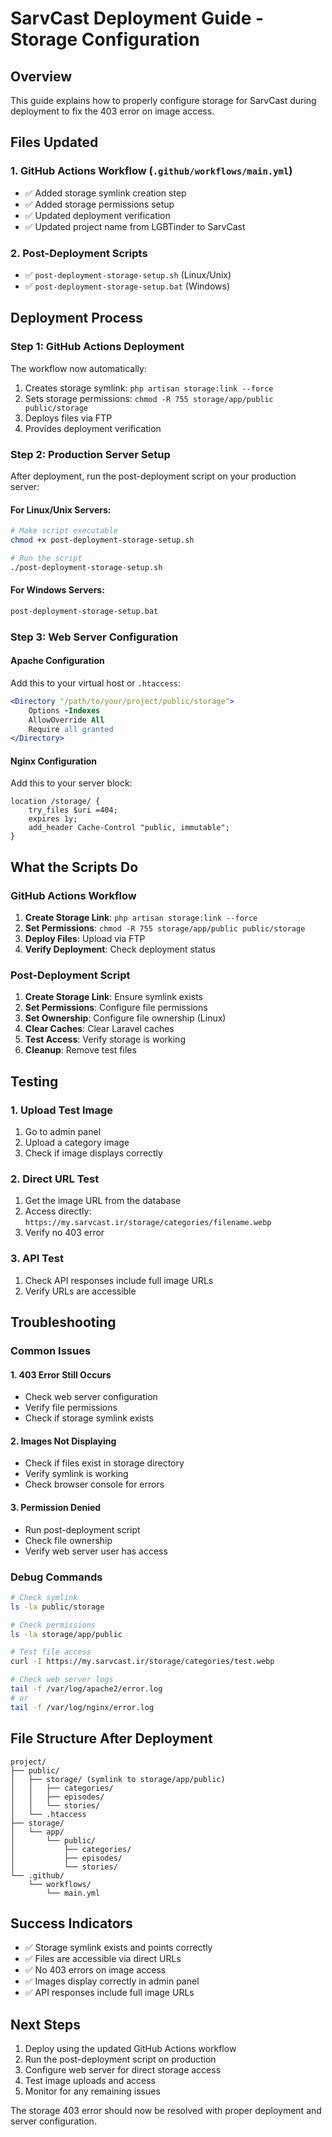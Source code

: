 # SarvCast Deployment Guide - Storage Configuration

## Overview
This guide explains how to properly configure storage for SarvCast during deployment to fix the 403 error on image access.

## Files Updated

### 1. GitHub Actions Workflow (`.github/workflows/main.yml`)
- ✅ Added storage symlink creation step
- ✅ Added storage permissions setup
- ✅ Updated deployment verification
- ✅ Updated project name from LGBTinder to SarvCast

### 2. Post-Deployment Scripts
- ✅ `post-deployment-storage-setup.sh` (Linux/Unix)
- ✅ `post-deployment-storage-setup.bat` (Windows)

## Deployment Process

### Step 1: GitHub Actions Deployment
The workflow now automatically:
1. Creates storage symlink: `php artisan storage:link --force`
2. Sets storage permissions: `chmod -R 755 storage/app/public public/storage`
3. Deploys files via FTP
4. Provides deployment verification

### Step 2: Production Server Setup
After deployment, run the post-deployment script on your production server:

#### For Linux/Unix Servers:
```bash
# Make script executable
chmod +x post-deployment-storage-setup.sh

# Run the script
./post-deployment-storage-setup.sh
```

#### For Windows Servers:
```cmd
post-deployment-storage-setup.bat
```

### Step 3: Web Server Configuration

#### Apache Configuration
Add this to your virtual host or `.htaccess`:

```apache
<Directory "/path/to/your/project/public/storage">
    Options -Indexes
    AllowOverride All
    Require all granted
</Directory>
```

#### Nginx Configuration
Add this to your server block:

```nginx
location /storage/ {
    try_files $uri =404;
    expires 1y;
    add_header Cache-Control "public, immutable";
}
```

## What the Scripts Do

### GitHub Actions Workflow
1. **Create Storage Link**: `php artisan storage:link --force`
2. **Set Permissions**: `chmod -R 755 storage/app/public public/storage`
3. **Deploy Files**: Upload via FTP
4. **Verify Deployment**: Check deployment status

### Post-Deployment Script
1. **Create Storage Link**: Ensure symlink exists
2. **Set Permissions**: Configure file permissions
3. **Set Ownership**: Configure file ownership (Linux)
4. **Clear Caches**: Clear Laravel caches
5. **Test Access**: Verify storage is working
6. **Cleanup**: Remove test files

## Testing

### 1. Upload Test Image
1. Go to admin panel
2. Upload a category image
3. Check if image displays correctly

### 2. Direct URL Test
1. Get the image URL from the database
2. Access directly: `https://my.sarvcast.ir/storage/categories/filename.webp`
3. Verify no 403 error

### 3. API Test
1. Check API responses include full image URLs
2. Verify URLs are accessible

## Troubleshooting

### Common Issues

#### 1. 403 Error Still Occurs
- Check web server configuration
- Verify file permissions
- Check if storage symlink exists

#### 2. Images Not Displaying
- Check if files exist in storage directory
- Verify symlink is working
- Check browser console for errors

#### 3. Permission Denied
- Run post-deployment script
- Check file ownership
- Verify web server user has access

### Debug Commands

```bash
# Check symlink
ls -la public/storage

# Check permissions
ls -la storage/app/public

# Test file access
curl -I https://my.sarvcast.ir/storage/categories/test.webp

# Check web server logs
tail -f /var/log/apache2/error.log
# or
tail -f /var/log/nginx/error.log
```

## File Structure After Deployment

```
project/
├── public/
│   ├── storage/ (symlink to storage/app/public)
│   │   ├── categories/
│   │   ├── episodes/
│   │   └── stories/
│   └── .htaccess
├── storage/
│   └── app/
│       └── public/
│           ├── categories/
│           ├── episodes/
│           └── stories/
└── .github/
    └── workflows/
        └── main.yml
```

## Success Indicators

- ✅ Storage symlink exists and points correctly
- ✅ Files are accessible via direct URLs
- ✅ No 403 errors on image access
- ✅ Images display correctly in admin panel
- ✅ API responses include full image URLs

## Next Steps

1. Deploy using the updated GitHub Actions workflow
2. Run the post-deployment script on production
3. Configure web server for direct storage access
4. Test image uploads and access
5. Monitor for any remaining issues

The storage 403 error should now be resolved with proper deployment and server configuration.
